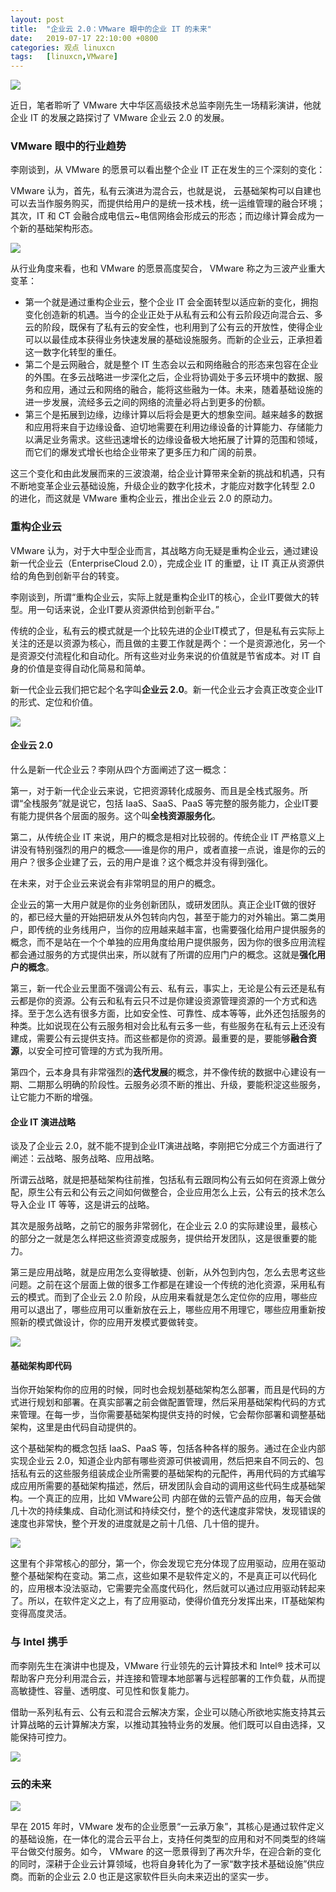 ```yaml
---
layout: post
title:	"企业云 2.0：VMware 眼中的企业 IT 的未来"
date:	2019-07-17 22:10:00 +0800 
categories:	观点 linuxcn 
tags:	[linuxcn,VMware]
---
```



![](/Asserts/Images//attachment/album/201907/17/221009qx8abz58bla8lhah.jpg)


近日，笔者聆听了 VMware 大中华区高级技术总监李刚先生一场精彩演讲，他就企业 IT 的发展之路探讨了 VMware 企业云 2.0 的发展。


### VMware 眼中的行业趋势


李刚谈到，从 VMware 的愿景可以看出整个企业 IT 正在发生的三个深刻的变化：


VMware 认为，首先，私有云演进为混合云，也就是说， 云基础架构可以自建也可以去当作服务购买，而提供给用户的是统一技术栈，统一运维管理的融合环境；其次，IT 和 CT 会融合成电信云~电信网络会形成云的形态；而边缘计算会成为一个新的基础架构形态。


![](/Asserts/Images//attachment/album/201907/17/220538bx0xhlxzm2lh0l05.jpg)


从行业角度来看，也和 VMware 的愿景高度契合， VMware 称之为三波产业重大变革：


* 第一个就是通过重构企业云，整个企业 IT 会全面转型以适应新的变化，拥抱变化创造新的机遇。当今的企业正处于从私有云和公有云阶段迈向混合云、多云的阶段，既保有了私有云的安全性，也利用到了公有云的开放性，使得企业可以以最佳成本获得业务快速发展的基础设施服务。而新的企业云，正承担着这一数字化转型的重任。
* 第二个是云网融合，就是整个 IT 生态会以云和网络融合的形态来包容在企业的外围。在多云战略进一步深化之后，企业将协调处于多云环境中的数据、服务和应用，通过云和网络的融合，能将这些融为一体。未来，随着基础设施的进一步发展，流经多云之间的网络的流量必将占到更多的份额。
* 第三个是拓展到边缘，边缘计算以后将会是更大的想象空间。越来越多的数据和应用将来自于边缘设备、迫切地需要在利用边缘设备的计算能力、存储能力以满足业务需求。这些迅速增长的边缘设备极大地拓展了计算的范围和领域，而它们的爆发式增长也给企业带来了更多压力和广阔的前景。


这三个变化和由此发展而来的三波浪潮，给企业计算带来全新的挑战和机遇，只有不断地变革企业云基础设施，升级企业的数字化技术，才能应对数字化转型 2.0 的进化，而这就是 VMware 重构企业云，推出企业云 2.0 的原动力。


### 重构企业云


VMware 认为，对于大中型企业而言，其战略方向无疑是重构企业云，通过建设新一代企业云（EnterpriseCloud 2.0），完成企业 IT 的重塑，让 IT 真正从资源供给的角色到创新平台的转变。


李刚谈到，所谓“重构企业云，实际上就是重构企业IT的核心，企业IT要做大的转型。用一句话来说，企业IT要从资源供给到创新平台。”


传统的企业，私有云的模式就是一个比较先进的企业IT模式了，但是私有云实际上关注的还是以资源为核心，而且做的主要工作就是两个：一个是资源池化，另一个是资源交付流程化和自动化。所有这些对业务来说的价值就是节省成本。对 IT 自身的价值是变得自动化简易和简单。


新一代企业云我们把它起个名字叫**企业云 2.0**。新一代企业云才会真正改变企业IT的形式、定位和价值。


![](/Asserts/Images//attachment/album/201907/17/220555hjgqzw8q9w8lwdzd.jpg)


#### 企业云 2.0


什么是新一代企业云？李刚从四个方面阐述了这一概念：


第一，对于新一代企业云来说，它把资源转化成服务、而且是全栈式服务。所谓“全栈服务”就是说它，包括 IaaS、SaaS、PaaS 等完整的服务能力，企业IT要有能力提供各个层面的服务。这个叫**全栈资源服务化**。


第二，从传统企业 IT 来说，用户的概念是相对比较弱的。传统企业 IT 严格意义上讲没有特别强烈的用户的概念——谁是你的用户，或者直接一点说，谁是你的云的用户？很多企业建了云，云的用户是谁？这个概念并没有得到强化。


在未来，对于企业云来说会有非常明显的用户的概念。


企业云的第一大用户就是你的业务创新团队，或研发团队。真正企业IT做的很好的，都已经大量的开始把研发从外包转向内包，甚至于能力的对外输出。第二类用户，即传统的业务线用户，当你的应用越来越丰富，也需要强化给用户提供服务的概念，而不是站在一个个单独的应用角度给用户提供服务，因为你的很多应用流程都会通过服务的方式提供出来，所以就有了所谓的应用门户的概念。这就是**强化用户的概念**。


第三，新一代企业云里面不强调公有云、私有云，事实上，无论是公有云还是私有云都是你的资源。公有云和私有云只不过是你建设资源管理资源的一个方式和选择。至于怎么选有很多方面，比如安全性、可靠性、成本等等，此外还包括服务的种类。比如说现在公有云服务相对会比私有云多一些，有些服务在私有云上还没有建成，需要公有云提供支持。而这些都是你的资源。最重要的是，要能够**融合资源**，以安全可控可管理的方式为我所用。


第四个，云本身具有非常强烈的**迭代发展**的概念，并不像传统的数据中心建设有一期、二期那么明确的阶段性。云服务必须不断的推出、升级，要能积淀这些服务，让它能力不断的增强。


#### 企业 IT 演进战略


谈及了企业云 2.0，就不能不提到企业IT演进战略，李刚把它分成三个方面进行了阐述：云战略、服务战略、应用战略。


所谓云战略，就是把基础架构往前推，包括私有云跟同构公有云如何在资源上做分配，原生公有云和公有云之间如何做整合，企业应用怎么上云，公有云的技术怎么导入企业 IT 等等，这是讲云的战略。


其次是服务战略，之前它的服务非常弱化，在企业云 2.0 的实际建设里，最核心的部分之一就是怎么样把这些资源变成服务，提供给开发团队，这是很重要的能力。


第三是应用战略，就是应用怎么变得敏捷、创新，从外包到内包，怎么去思考这些问题。之前在这个层面上做的很多工作都是在建设一个传统的池化资源，采用私有云的模式。而到了企业云 2.0 阶段，从应用来看就是怎么定位你的应用，哪些应用可以退出了，哪些应用可以重新放在云上，哪些应用不用理它，哪些应用重新按照新的模式做设计，你的应用开发模式要做转变。


![](/Asserts/Images//attachment/album/201907/17/220617dly7jhzsbs7h0yal.jpg)


#### 基础架构即代码


当你开始架构你的应用的时候，同时也会规划基础架构怎么部署，而且是代码的方式进行规划和部署。在真实部署之前会做配置管理，然后采用基础架构代码的方式来管理。在每一步，当你需要基础架构提供支持的时候，它会帮你部署和调整基础架构，这里是由代码自动提供的。


这个基础架构的概念包括 IaaS、PaaS 等，包括各种各样的服务。通过在企业内部实现企业云 2.0，知道企业内部有哪些资源可供被调用，然后把来自不同云的、包括私有云的这些服务组装成企业所需要的基础架构的元配件，再用代码的方式编写成应用所需要的基础架构描述，然后，研发团队会自动的调用这些代码生成基础架构。一个真正的应用，比如 VMware公司 内部在做的云管产品的应用，每天会做几十次的持续集成、自动化测试和持续交付，整个的迭代速度非常快，发现错误的速度也非常快，整个开发的进度就是之前十几倍、几十倍的提升。


![](/Asserts/Images//attachment/album/201907/17/220637jxnkj3bk9nr3byxp.jpg)


这里有个非常核心的部分，第一个，你会发现它充分体现了应用驱动，应用在驱动整个基础架构在变动。第二点，这些如果不是软件定义的，不是真正可以代码化的，应用根本没法驱动，它需要完全高度代码化，然后就可以通过应用驱动转起来了。所以，在软件定义之上，有了应用驱动，使得价值充分发挥出来，IT基础架构变得高度灵活。


### 与 Intel 携手


而李刚先生在演讲中也提及，VMware 行业领先的云计算技术和 Intel® 技术可以帮助客户充分利用混合云，并连接和管理本地部署与远程部署的工作负载，从而提高敏捷性、容量、透明度、可见性和恢复能力。


借助一系列私有云、公有云和混合云解决方案，企业可以随心所欲地实施支持其云计算战略的云计算解决方案，以推动其独特业务的发展。他们既可以自由选择，又能保持可控力。


![](/Asserts/Images//attachment/album/201907/17/221155fewf1rlznlrh9lnw.jpg)


### 云的未来


![](/Asserts/Images//attachment/album/201907/17/220709b22eyvdfddg6hg5c.jpg)


早在 2015 年时，VMware 发布的企业愿景“一云承万象”，其核心是通过软件定义的基础设施，在一体化的混合云平台上，支持任何类型的应用和对不同类型的终端平台做交付服务。如今， VMware 的这一愿景得到了再次升华，在迎合新的变化的同时，深耕于企业云计算领域，也将自身转化为了一家“数字技术基础设施”供应商。而新的企业云 2.0 也正是这家软件巨头向未来迈出的坚实一步。
